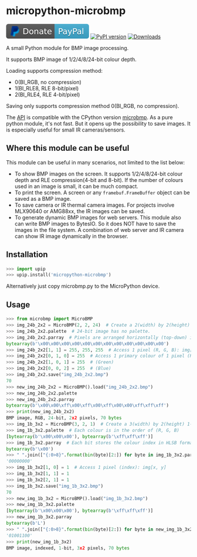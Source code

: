 # micropython-microbmp
[![PayPal Donate][paypal_img]][paypal_link]
[![PyPI version][pypi_img]][pypi_link]
[![Downloads][downloads_img]][downloads_link]

  [paypal_img]: https://github.com/jacklinquan/images/blob/master/paypal_donate_badge.svg
  [paypal_link]: https://www.paypal.me/jacklinquan
  [pypi_img]: https://badge.fury.io/py/micropython-microbmp.svg
  [pypi_link]: https://badge.fury.io/py/micropython-microbmp
  [downloads_img]: https://pepy.tech/badge/micropython-microbmp
  [downloads_link]: https://pepy.tech/project/micropython-microbmp

A small Python module for BMP image processing.
 
It supports BMP image of 1/2/4/8/24-bit colour depth.

Loading supports compression method:

- 0(BI_RGB, no compression)
- 1(BI_RLE8, RLE 8-bit/pixel)
- 2(BI_RLE4, RLE 4-bit/pixel)

Saving only supports compression method 0(BI_RGB, no compression).

The [API][api_link] is compatible with the CPython version [microbmp][microbmp_link].
As a pure python module, it's not fast. But it opens up the possibility to save images.
It is especially useful for small IR cameras/sensors.

  [api_link]: https://microbmp.readthedocs.io/en/latest/?badge=latest
  [microbmp_link]: https://github.com/jacklinquan/microbmp

## Where this module can be useful
This module can be useful in many scenarios, not limited to the list below:

- To show BMP images on the screen.
    It supports 1/2/4/8/24-bit colour depth and RLE compression(4-bit and 8-bit).
    If the number of colours used in an image is small, it can be much compact.
- To print the screen.
    A screen or any `framebuf.FrameBuffer` object can be saved as a BMP image.
- To save camera or IR thermal camera images.
    For projects involve MLX90640 or AMG88xx, the IR images can be saved.
- To generate dynamic BMP images for web servers.
    This module also can write BMP images to BytesIO.
    So it does NOT have to save the images in the file system.
    A combination of web server and IR camera can show IR image dynamically in the browser.

## Installation
``` Python
>>> import upip
>>> upip.install('micropython-microbmp')
```
Alternatively just copy microbmp.py to the MicroPython device.

## Usage
```Python
>>> from microbmp import MicroBMP
>>> img_24b_2x2 = MicroBMP(2, 2, 24)  # Create a 2(width) by 2(height) 24-bit image.
>>> img_24b_2x2.palette  # 24-bit image has no palette.
>>> img_24b_2x2.parray  # Pixels are arranged horizontally (top-down) in RGB order.
bytearray(b'\x00\x00\x00\x00\x00\x00\x00\x00\x00\x00\x00\x00')
>>> img_24b_2x2[1, 1] = 255, 255, 255  # Access 1 pixel (R, G, B): img[x, y]
>>> img_24b_2x2[0, 1, 0] = 255  # Access 1 primary colour of 1 pixel (Red): img[x, y, c]
>>> img_24b_2x2[1, 0, 1] = 255  # (Green)
>>> img_24b_2x2[0, 0, 2] = 255  # (Blue)
>>> img_24b_2x2.save("img_24b_2x2.bmp")
70
>>> new_img_24b_2x2 = MicroBMP().load("img_24b_2x2.bmp")
>>> new_img_24b_2x2.palette
>>> new_img_24b_2x2.parray
bytearray(b'\x00\x00\xff\x00\xff\x00\xff\x00\x00\xff\xff\xff')
>>> print(new_img_24b_2x2)
BMP image, RGB, 24-bit, 2x2 pixels, 70 bytes
>>> img_1b_3x2 = MicroBMP(3, 2, 1)  # Create a 3(width) by 2(height) 1-bit image.
>>> img_1b_3x2.palette  # Each colour is in the order of (R, G, B)
[bytearray(b'\x00\x00\x00'), bytearray(b'\xff\xff\xff')]
>>> img_1b_3x2.parray  # Each bit stores the colour index in HLSB format.
bytearray(b'\x00')
>>> " ".join(["{:0>8}".format(bin(byte)[2:]) for byte in img_1b_3x2.parray])
'00000000'
>>> img_1b_3x2[1, 0] = 1  # Access 1 pixel (index): img[x, y]
>>> img_1b_3x2[1, 1] = 1
>>> img_1b_3x2[2, 1] = 1
>>> img_1b_3x2.save("img_1b_3x2.bmp")
70
>>> new_img_1b_3x2 = MicroBMP().load("img_1b_3x2.bmp")
>>> new_img_1b_3x2.palette
[bytearray(b'\x00\x00\x00'), bytearray(b'\xff\xff\xff')]
>>> new_img_1b_3x2.parray
bytearray(b'L')
>>> " ".join(["{:0>8}".format(bin(byte)[2:]) for byte in new_img_1b_3x2.parray])
'01001100'
>>> print(new_img_1b_3x2)
BMP image, indexed, 1-bit, 3x2 pixels, 70 bytes
```
